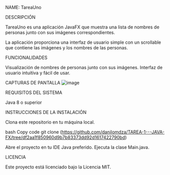 NAME: TareaUno

DESCRIPCIÓN

TareaUno es una aplicación JavaFX que muestra una lista de nombres de personas junto con sus imágenes correspondientes. 

La aplicación proporciona una interfaz de usuario simple con un scrollable que contiene las imágenes y los nombres de las personas.

FUNCIONALIDADES

Visualización de nombres de personas junto con sus imágenes.
Interfaz de usuario intuitiva y fácil de usar.

CAPTURAS DE PANTALLA
![image](https://github.com/danilomdza/TAREA-1---JAVA-FX/assets/162849123/de35ff5b-a939-4477-a2ec-b2153257eb31)

REQUISITOS DEL SISTEMA

Java 8 o superior

INSTRUCCIONES DE LA INSTALACIÓN

Clona este repositorio en tu máquina local.

bash
Copy code
git clone 
(https://github.com/danilomdza/TAREA-1---JAVA-FX/tree/df2aa1f850960d9b7b83373dd92d1617422790bd)

Abre el proyecto en tu IDE Java preferido.
Ejecuta la clase Main.java.

LICENCIA

Este proyecto está licenciado bajo la Licencia MIT.
